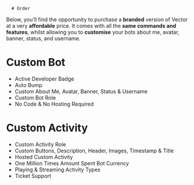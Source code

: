       # Order
Below, you’ll find the opportunity to purchase a **branded** version of Vector at a very **affordable** price. It comes with all the **same commands and features**, whilst allowing you to **customise** your bots about me, avatar, banner, status, and username.

# Custom Bot
- Active Developer Badge
- Auto Bump
- Custom About Me, Avatar, Banner, Status & Username
- Custom Bot Role
- No Code & No Hosting Required

 # Custom Activity
- Custom Activity Role
- Custom Buttons, Description, Header, Images, Timestamp & Title
- Hosted Custom Activity
- One Million Times Amount Spent Bot Currency
- Playing & Streaming Activity Types
- Ticket Support
